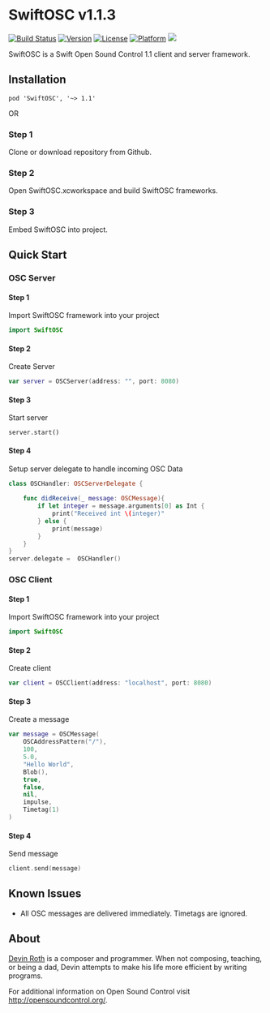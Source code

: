 # SwiftOSC v1.1.3

[![Build Status](https://travis-ci.org/devinroth/SwiftOSC.svg)](https://travis-ci.org/devinroth/SwiftOSC)
[![Version](https://img.shields.io/cocoapods/v/SwiftOSC.svg?style=flat)](http://cocoapods.org/pods/SwiftOSC)
[![License](https://img.shields.io/cocoapods/l/SwiftOSC.svg?style=flat)](https://github.com/devinroth/SwiftOSC/blob/master/LICENSE)
[![Platform](https://img.shields.io/cocoapods/p/SwiftOSC.svg?style=flat)](http://cocoapods.org/pods/SwiftOSC)
<img src="https://img.shields.io/badge/in-swift4.0-orange.svg">

SwiftOSC is a Swift Open Sound Control 1.1 client and server framework.




## Installation

```
pod 'SwiftOSC', '~> 1.1'
```

OR

### Step 1

Clone or download repository from Github.

### Step 2

Open SwiftOSC.xcworkspace and build SwiftOSC frameworks. 

### Step 3

Embed SwiftOSC into project.



## Quick Start
### OSC Server
#### Step 1
Import SwiftOSC framework into your project
```swift
import SwiftOSC
```
#### Step 2
Create Server
```swift
var server = OSCServer(address: "", port: 8080)
```
#### Step 3
Start server
```
server.start()
```

#### Step 4
Setup server delegate to handle incoming OSC Data
```swift
class OSCHandler: OSCServerDelegate {
    
    func didReceive(_ message: OSCMessage){
        if let integer = message.arguments[0] as Int {
            print("Received int \(integer)"
        } else {
            print(message)
        }
    }
}
server.delegate =  OSCHandler()
```
### OSC Client
#### Step 1
Import SwiftOSC framework into your project
```swift
import SwiftOSC
```
#### Step 2
Create client
```swift
var client = OSCClient(address: "localhost", port: 8080)
```
#### Step 3
Create a message
```swift
var message = OSCMessage(
    OSCAddressPattern("/"), 
    100, 
    5.0, 
    "Hello World", 
    Blob(), 
    true, 
    false, 
    nil, 
    impulse, 
    Timetag(1)
)
```
#### Step 4
Send message
```swift
client.send(message)
```

## Known Issues
* All OSC messages are delivered immediately. Timetags are ignored.

## About

[Devin Roth](http://devinrothmusic.com) is a composer and programmer. When not composing, teaching, or being a dad, Devin attempts to make his life more efficient by writing programs.

For additional information on Open Sound Control visit http://opensoundcontrol.org/.
